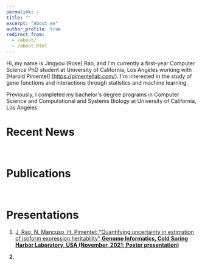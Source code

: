 ```yaml
---
permalink: /
title: ""
excerpt: "About me"
author_profile: true
redirect_from: 
  - /about/
  - /about.html
---
```


Hi, my name is Jingyou (Rose) Rao, and I'm currently a first-year Computer Science PhD student at University of California, Los Angeles working with [Harold Pimentel] (https://pimentellab.com/). I'm interested in the study of gene functions and interactions through statistics and machine learning.

Previously, I completed my bachelor's degree programs in Computer Science and Computational and Systems Biology at University of California, Los Angeles.

Recent News
======


<br>

Publications
======



<br>

Presentations
======

1. <u>J. Rao<u>, N. Mancuso, H. Pimentel: "Quantifying uncertainty in estimation of isoform expression heritability" <b>Genome Informatics<b>, Cold Spring Harbor Laboratory, USA (November, 2021; Poster presentation)

2. 

 
